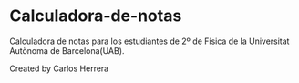 # Calculadora-de-notas
Calculadora de notas para los estudiantes de 2º de Física de la Universitat Autònoma de Barcelona(UAB).

Created by Carlos Herrera
